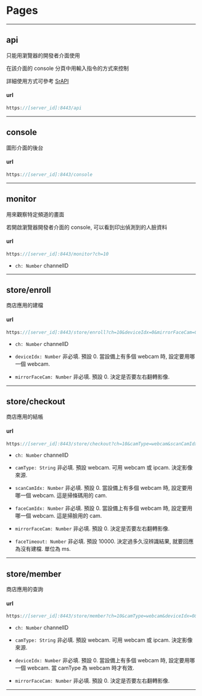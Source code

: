 
# Pages



---

## api

只能用瀏覽器的開發者介面使用

在該介面的 console 分頁中用輸入指令的方式來控制

詳細使用方式可參考 [SrAPI](https://github.com/Org08/sdb-nexus/blob/master/docs/API/SrAPI/README.md)


#### url

```javascript
https://[server_id]:8443/api
```

---

## console

圖形介面的後台


#### url

```javascript
https://[server_id]:8443/console
```

---

## monitor

用來觀察特定頻道的畫面

若開啟瀏覽器開發者介面的 console, 可以看到印出偵測到的人臉資料

#### url

```javascript
https://[server_id]:8443/monitor?ch=10
```

- `ch: Number` channelID

---


## store/enroll

商店應用的建檔

#### url

```javascript
https://[server_id]:8443/store/enroll?ch=10&deviceIdx=0&mirrorFaceCam=0
```

- `ch: Number` channelID

- `deviceIdx: Number` 非必填. 預設 0. 當設備上有多個 webcam 時, 設定要用哪一個 webcam.

- `mirrorFaceCam: Number` 非必填. 預設 0. 決定是否要左右翻轉影像.

---

## store/checkout

商店應用的結帳

#### url

```javascript
https://[server_id]:8443/store/checkout?ch=10&camType=webcam&scanCamIdx=0&faceCamIdx=0&mirrorFaceCam=0&faceTimeout=10000
```

- `ch: Number` channelID

- `camType: String` 非必填. 預設 webcam. 可用 webcam 或 ipcam. 決定影像來源.
 
- `scanCamIdx: Number` 非必填. 預設 0. 當設備上有多個 webcam 時, 設定要用哪一個 webcam. 這是掃條碼用的 cam.

- `faceCamIdx: Number` 非必填. 預設 0. 當設備上有多個 webcam 時, 設定要用哪一個 webcam. 這是掃臉用的 cam.

- `mirrorFaceCam: Number` 非必填. 預設 0. 決定是否要左右翻轉影像.

- `faceTimeout: Number` 非必填. 預設 10000. 決定過多久沒辨識結果, 就要回應為沒有建檔. 單位為 ms.

---

## store/member

商店應用的查詢

#### url

```javascript
https://[server_id]:8443/store/member?ch=10&camType=webcam&deviceIdx=0&mirrorFaceCam=0
```

- `ch: Number` channelID

- `camType: String` 非必填. 預設 webcam. 可用 webcam 或 ipcam. 決定影像來源.

- `deviceIdx: Number` 非必填. 預設 0. 當設備上有多個 webcam 時, 設定要用哪一個 webcam. 當 camType 為 webcam 時才有效.

- `mirrorFaceCam: Number` 非必填. 預設 0. 決定是否要左右翻轉影像.

---

